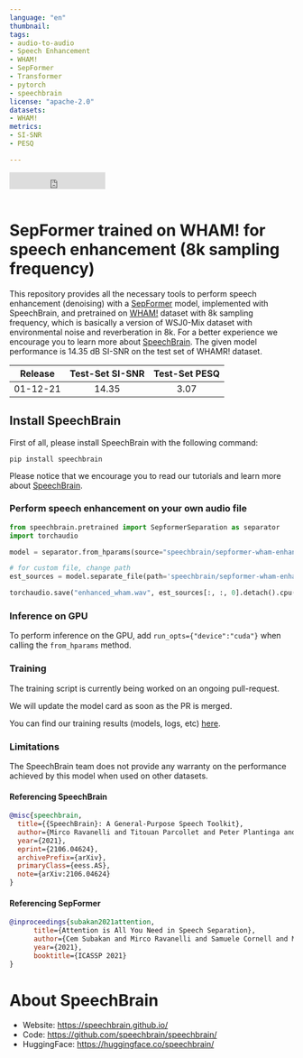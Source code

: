 ```yaml
---
language: "en"
thumbnail:
tags:
- audio-to-audio 
- Speech Enhancement
- WHAM!
- SepFormer
- Transformer 
- pytorch
- speechbrain
license: "apache-2.0"
datasets:
- WHAM!
metrics:
- SI-SNR
- PESQ

---
```


<iframe src="https://ghbtns.com/github-btn.html?user=speechbrain&repo=speechbrain&type=star&count=true&size=large&v=2" frameborder="0" scrolling="0" width="170" height="30" title="GitHub"></iframe>
<br/><br/>

# SepFormer trained on WHAM! for speech enhancement (8k sampling frequency)
This repository provides all the necessary tools to perform speech enhancement (denoising) with a [SepFormer](https://arxiv.org/abs/2010.13154v2) model, implemented with SpeechBrain, and pretrained on [WHAM!](http://wham.whisper.ai/) dataset with 8k sampling frequency, which is basically a version of WSJ0-Mix dataset with environmental noise and reverberation in 8k. For a better experience we encourage you to learn more about [SpeechBrain](https://speechbrain.github.io). The given model performance is 14.35 dB SI-SNR on the test set of WHAMR! dataset.


| Release | Test-Set SI-SNR | Test-Set PESQ |
|:-------------:|:--------------:|:--------------:|
| 01-12-21 | 14.35 | 3.07 |


## Install SpeechBrain

First of all, please install SpeechBrain with the following command:

```
pip install speechbrain
```

Please notice that we encourage you to read our tutorials and learn more about [SpeechBrain](https://speechbrain.github.io).

### Perform speech enhancement on your own audio file

```python
from speechbrain.pretrained import SepformerSeparation as separator
import torchaudio

model = separator.from_hparams(source="speechbrain/sepformer-wham-enhancement", savedir='pretrained_models/sepformer-wham-enhancement')

# for custom file, change path
est_sources = model.separate_file(path='speechbrain/sepformer-wham-enhancement/example_wham.wav') 

torchaudio.save("enhanced_wham.wav", est_sources[:, :, 0].detach().cpu(), 8000)

```

### Inference on GPU
To perform inference on the GPU, add  `run_opts={"device":"cuda"}`  when calling the `from_hparams` method.

### Training
The training script is currently being worked on an ongoing pull-request. 

We will update the model card as soon as the PR is merged. 

You can find our training results (models, logs, etc) [here](https://drive.google.com/drive/folders/1bbQvaiN-R79M697NnekA7Rr0jIYtO6e3).

### Limitations
The SpeechBrain team does not provide any warranty on the performance achieved by this model when used on other datasets.

#### Referencing SpeechBrain

```bibtex
@misc{speechbrain,
  title={{SpeechBrain}: A General-Purpose Speech Toolkit},
  author={Mirco Ravanelli and Titouan Parcollet and Peter Plantinga and Aku Rouhe and Samuele Cornell and Loren Lugosch and Cem Subakan and Nauman Dawalatabad and Abdelwahab Heba and Jianyuan Zhong and Ju-Chieh Chou and Sung-Lin Yeh and Szu-Wei Fu and Chien-Feng Liao and Elena Rastorgueva and François Grondin and William Aris and Hwidong Na and Yan Gao and Renato De Mori and Yoshua Bengio},
  year={2021},
  eprint={2106.04624},
  archivePrefix={arXiv},
  primaryClass={eess.AS},
  note={arXiv:2106.04624}
}
```


#### Referencing SepFormer
```bibtex
@inproceedings{subakan2021attention,
      title={Attention is All You Need in Speech Separation}, 
      author={Cem Subakan and Mirco Ravanelli and Samuele Cornell and Mirko Bronzi and Jianyuan Zhong},
      year={2021},
      booktitle={ICASSP 2021}
}
```

# **About SpeechBrain**
- Website: https://speechbrain.github.io/
- Code: https://github.com/speechbrain/speechbrain/
- HuggingFace: https://huggingface.co/speechbrain/